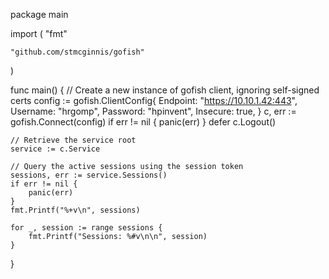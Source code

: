 package main

import (
	"fmt"

	"github.com/stmcginnis/gofish"
)

func main() {
	// Create a new instance of gofish client, ignoring self-signed certs
	config := gofish.ClientConfig{
		Endpoint: "https://10.10.1.42:443",
		Username: "hrgomp",
		Password: "hpinvent",
		Insecure: true,
	}
	c, err := gofish.Connect(config)
	if err != nil {
		panic(err)
	}
	defer c.Logout()

	// Retrieve the service root
	service := c.Service

	// Query the active sessions using the session token
	sessions, err := service.Sessions()
	if err != nil {
		panic(err)
	}
	fmt.Printf("%+v\n", sessions)

	for _, session := range sessions {
		fmt.Printf("Sessions: %#v\n\n", session)
	}
}
